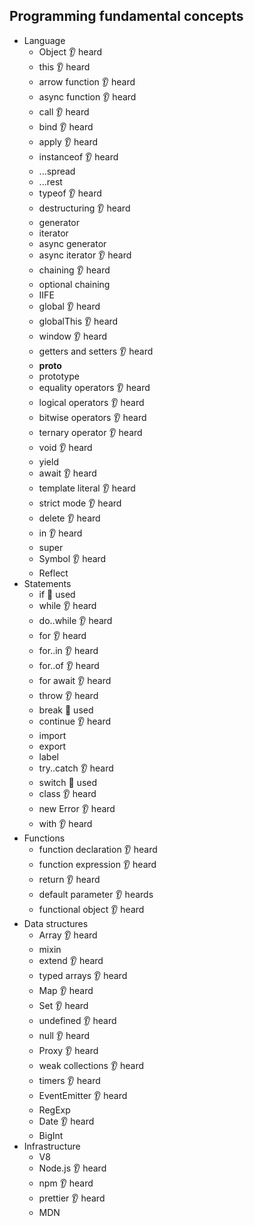 ## Programming fundamental concepts

- Language
  - Object 👂 heard
  - this 👂 heard
  - arrow function 👂 heard
  - async function 👂 heard
  - call 👂 heard
  - bind 👂 heard
  - apply 👂 heard
  - instanceof 👂 heard
  - ...spread
  - ...rest
  - typeof 👂 heard
  - destructuring 👂 heard
  - generator
  - iterator
  - async generator
  - async iterator 👂 heard
  - chaining 👂 heard
  - optional chaining
  - IIFE
  - global 👂 heard
  - globalThis 👂 heard
  - window 👂 heard
  - getters and setters 👂 heard
  - __proto__
  - prototype 
  - equality operators 👂 heard
  - logical operators 👂 heard
  - bitwise operators 👂 heard
  - ternary operator 👂 heard
  - void 👂 heard
  - yield
  - await 👂 heard
  - template literal 👂 heard
  - strict mode 👂 heard
  - delete 👂 heard
  - in 👂 heard
  - super
  - Symbol 👂 heard
  - Reflect
- Statements
  - if 🙋 used
  - while 👂 heard
  - do..while 👂 heard
  - for 👂 heard
  - for..in 👂 heard
  - for..of 👂 heard
  - for await 👂 heard
  - throw 👂 heard
  - break 🙋 used
  - continue 👂 heard
  - import
  - export
  - label
  - try..catch 👂 heard
  - switch 🙋 used
  - class 👂 heard
  - new Error 👂 heard
  - with 👂 heard
- Functions
  - function declaration 👂 heard
  - function expression 👂 heard
  - return  👂 heard
  - default parameter 👂 heards
  - functional object 👂 heard
- Data structures
  - Array 👂 heard
  - mixin
  - extend 👂 heard
  - typed arrays 👂 heard
  - Map 👂 heard
  - Set 👂 heard
  - undefined 👂 heard
  - null 👂 heard
  - Proxy 👂 heard
  - weak collections 👂 heard
  - timers 👂 heard
  - EventEmitter 👂 heard
  - RegExp
  - Date 👂 heard
  - BigInt
- Infrastructure
  - V8
  - Node.js 👂 heard
  - npm 👂 heard
  - prettier 👂 heard
  - MDN
